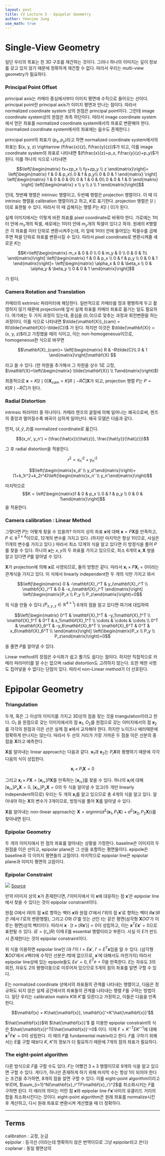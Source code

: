 ```yaml
---
layout: post
title: CV Lecture 3 - Epipolar Geometry
author: Yeonjee Jung
use_math: true
---
```


# Single-View Geometry
일단 우리의 목표는 한 3D 구조를 재건하는 것이다. 그러나 하나의 이미지는 깊이 정보를 갖고 있지 않기 때문에 정확하게 재건할 수 없다. 따라서 우리는 multi-view geometry가 필요하다.

### Principal Point Offset
principal axis는 카메라 중심에서부터 이미지 평면에 수직으로 들어오는 선이다. principal point란 principal axis가 이미지 평면과 만나는 점이다. 따라서 normalized coordinate system 상의 원점은 principal point이다. 그런데 image coordinate system상의 원점은 좌측 하단이다. 따라서 image coordinate system에서 얻은 좌표를 normalized coordinate system에서의 좌표로 변환해야 한다. (normalized coordinate system에서의 좌표에는 음수도 존재한다.)

principal point의 좌표가 $(p_x, p_y)$라고 하면 normalized coordinate system에서의 좌표는 $(x, y, z) \rightarrow (f\frac{x}{z}, f\frac{y}{z})$가 되고, 이를 image coordinate system의 좌표로 나타내면 $(f\frac{x}{z}+p_x, f\frac{y}{z}+p_y)$가 된다. 이를 하나의 식으로 나타내면

$$\left[\begin{matrix} fx+zp_x \\ fy+zp_y \\ z \end{matrix}\right]=
\left[\begin{matrix}
f & 0 & p_x\\
0 & f & p_y\\
0 & 0 & 1
\end{matrix} \right]
\left[\begin{matrix}
1 & 0 & 0 & 0\\
0 & 1 & 0 & 0\\
0 & 0 & 1 & 0
\end{matrix} \right]
\left[\begin{matrix} x \\ y \\ z \\ 1 \end{matrix}\right]$$

인데, 첫번째 행렬은 intrinsic 행렬이고, 두번째 행렬은 projection 행렬이다. 이 때 이 intrinsic 행렬을 calibration 행렬이라고 하고, $K$로 표기한다. projection 행렬은 $[I\mid0]$로 표현될 수 있다. 따라서 이 때 곱해지는 행렬 $P$는 $K[I\mid0]$가 된다.

실제 이미지에서는 이렇게 바뀐 좌표를 pixel coordinate로 바꿔야 한다. 가로에는 $1$미터 안에 $m_x$개의 픽셀, 세로에는 $1$미터 안에 $m_y$개의 픽셀이 있다고 하자. 원래의 $K$행렬은 각 좌표를 미터 단위로 변환시켜주는데, 이 앞에 $1$미터 안에 들어있는 픽셀수를 곱해주면 픽셀 단위로 좌표를 변환시킬 수 있다. 따라서 pixel coordinate로 변환시켜줄 새로운 $K$는

$$K=\left[\begin{matrix}
m_x & 0 & 0 \\
0 & m_y & 0 \\
0 & 0 & 1\\
\end{matrix}\right]
\left[\begin{matrix}
f & 0 & p_x \\
0 & f & p_y \\
0 & 0 & 1
\end{matrix}\right]=
\left[\begin{matrix}
\alpha_x & 0 & \beta_x \\
0 & \alpha_y & \beta_y \\
0 & 0 & 1
\end{matrix}\right]$$

가 된다.

### Camera Rotation and Translation
카메라의 extrinsic 파라미터에 해당한다. 일반적으로 카메라를 땅과 평행하게 두고 촬영하지 않기 때문에 projection에 앞서 실제 좌표를 카메라 좌표로 옮기는 일도 필요하다. 여기에는 두 가지 과정이 있는데, 중심을 $(0, 0)$으로 맞추는 과정과 회전변환을 하는 과정이다. 이를 식으로 나타내면 $\tilde{\mathbf{X}}_{cam} = R(\tilde{\mathbf{X}}-\tilde{C})$ 가 된다. 하지만 이것은 $\tilde{\mathbf{X}} = (x, y, z)$라고 가정했을 때의 식이고, 이는 non-homogeneous이므로, homogeneous한 식으로 바꾸면

$$\mathbf{X}_{cam}=
\left[\begin{matrix}
R & -R\tilde{C}\\ 0 & 1
\end{matrix}\right]\mathbf{X}
$$

라고 쓸 수 있다. (한 차원을 추가해서 그 차원을 상수 $1$로 고정, $\mathbf{X}=\left(\begin{matrix} \tilde{\mathbf{X}} \\ 1\end{matrix}\right)$)

최종적으로 $\mathbf{x} = K[I\mid0]\mathbf{X}_{cam} = K[R\mid-R\tilde{C}]\mathbf{X}$가 되고, projection 행렬 $P$는 $P = K[R\mid-R\tilde{C}]$가 된다.

### Radial Distortion
intrinsic 파라미터 중 하나이다. 카메라 렌즈의 굴절에 의해 일어나는 왜곡으로써, 렌즈의 중앙과 멀어질수록 왜곡이 심하게 일어난다. 왜곡 모델은 다음과 같다.

먼저, $(\hat{x}, \hat{y}, \hat{z})$를 normalized coordinate로 옮긴다.  

$$(x_n', y_n') = (\frac{\hat{x}}{\hat{z}}, \frac{\hat{y}}{\hat{z}})$$

그 후 radial distortion을 적용한다.

$$r^2 = x_n'^2 + y_n'^2$$

$$\left(\begin{matrix}x_d' \\ y_d'\end{matrix}\right)=
(1+k_1r^2+k_2r^4)\left(\begin{matrix}x_n' \\ y_n'\end{matrix}\right)$$

마지막으로 $$K = \left[\begin{matrix}f & 0 & p_x \\ 0 & f & p_y \\ 0 & 0 & 1\end{matrix}\right]$$을 적용한다.

### Camera calibration : Linear Method
그렇다면 $P$는 어떻게 찾을 수 있을까? 이미지 상의 좌표 $\mathbf{x}$에 대해 $\mathbf{x}=P\mathbf{X}$를 만족하고, $P \in \mathbb{R}^{3\times4}$이므로, 12개의 변수를 가지고 있다. (하지만 마지막은 항상 1이므로, 사실은 11개의 변수를 가지고 있다.) 따라서 최소 12개의 식을 알고 있다면 이 방정식을 풀어 $P$를 찾을 수 있다. 하나의 $\mathbf{x}$는 $x, y$의 두 좌표를 가지고 있으므로, 최소 6개의 $\mathbf{x}, \mathbf{X}$ 쌍을 알고 있다면 $P$를 알아낼 수 있다.

$\mathbf{X}$가 projection에 의해 $\mathbf{x}$로 사영되므로, 둘의 방향은 같다. 따라서 $\mathbf{x}_i \times P\mathbf{X}_i = 0$이라는 관계식을 가지고 있다. 이 식에서 linearly independent한 두 개의 식만 가지고 와서

$$\left[\begin{matrix}
0 & -\mathbf{X}_i^T & y_i\mathbf{X}_i^T \\
\mathbf{X}_i^T & 0 & -x_i\mathbf{X}_i^T
\end{matrix}\right]
\left(\begin{matrix}P_x \\ P_y \\ P_z\end{matrix}\right)=0$$

의 식을 만들 수 있다.($P_{x, y, z} \in \mathbb{R}^{4\times1}$) 6개의 점을 알고 있다면 여기에 대입하여

$$\left[\begin{matrix}
0^T & \mathbf{X}_1^T & -y_1\mathbf{X}_1^T \\
\mathbf{X}_1^T & 0^T & x_1\mathbf{X}_1^T \\
\cdots & \cdots & \cdots \\
0^T & \mathbf{X}_6^T & -y_6\mathbf{X}_6^T \\
\mathbf{X}_6^T & 0^T & x_6\mathbf{X}_6^T \\
\end{matrix}\right]
\left(\begin{matrix}P_x \\ P_y \\ P_z\end{matrix}\right)=0$$

을 풀면 $P$를 알아낼 수 있다.

Linear method의 장점은 수식화가 쉽고 풀기도 쉽다는 점이다. 하지만 직접적으로 카메라 파라미터를 알 수는 없으며 radial distortion도 고려하지 않는다. 또한 제한 사항도 집어넣을 수 없다는 단점이 있다. 따라서 non-Linear method가 더 선호된다.

# Epipolar Geometry

### Triangulation
두개, 혹은 그 이상의 이미지를 가지고 3D상의 점을 찾는 것을 triangulation이라고 한다. $O_1$ 을 원점으로 갖는 이미지에서의 점 $\mathbf{x}_1$, $O_2$를 원점으로 갖는 이미지에서의 점 $\mathbf{x}_2$를 각각의 원점과 이은 선은 실제 점 $\mathbf{x}$에서 교차해야 한다. 하지만 노이즈나 에러때문에 정확하게 만나지는 않는다. 따라서 두 선의 거리가 가장 가까운 두 점을 이은 선분의 중점을 $\mathbf{X}$라고 예측한다.

$\mathbf{X}$를 알아내는 linear approach는 다음과 같다. $\mathbf{x}_1$과 $\mathbf{x}_2$는 $P_i\mathbf{X}$와 평행하기 때문에 각각 다음의 식이 성립한다.

$$\mathbf{x}_i \times P_i\mathbf{X}=0$$

그리고 $\mathbf{x}_i\times P\mathbf{X}=[\mathbf{x}_{i\times}]P\mathbf{X}$를 만족하는 $[\mathbf{x}_{i\times}]$를 찾을 수 있다. 하나의 $\mathbf{x}_i$에 대해 $[\mathbf{x}_{i\times}]P_x\mathbf{X}=0$, $[\mathbf{x}_{i\times}]P_y\mathbf{X}=0$의 두 식을 알아낼 수 있고(두 개만 linearly independent하므로) 우리는 두 개의 $\mathbf{x}_i$를 알고 있으므로 총 4개의 식을 알고 있다. 알아내야 하는 $\mathbf{X}$의 변수가 3개이므로, 방정식을 풀어 $\mathbf{X}$를 알아낼 수 있다.

$\mathbf{X}$를 알아내는 non-linear approach는 $\mathbf{X} = argmin(d^2(\mathbf{x}_1, P_1\mathbf{X})+d^2(\mathbf{x}_2, P_2\mathbf{X}))$를 찾아내면 된다.

### Epipolar Geometry
두 개의 이미지에서 한 점의 좌표를 알아내는 상황을 가정한다. baseline은 이미지의 두 원점을 이은 선이고, epipolar plane은 그 선을 포함하는 평면들이다. epipole은 baseline과 각 이미지 평면들의 교점이다. 마지막으로 epipolar line은 epipolar plane과 이미지 평면의 교점이다.

### Epipolar Constraint

![](https://slideplayer.com/slide/4824174/15/images/43/Epipolar+constraint%3A+Calibrated+case.jpg)
[Source](https://slideplayer.com/slide/4824174/15/images/43/Epipolar+constraint%3A+Calibrated+case.jpg)

만약 $I$이미지 상의 $\mathbf{x}$가 존재한다면, $I'$이미지에서 이 $\mathbf{x}$에 대응하는 점 $\mathbf{x}'$은 epipolar line에서 찾을 수 있다는 것이 epipolar constraint이다.

원점 $O$에서 $I$위의 점 $\mathbf{x}$로 향하는 벡터 $\mathbf{x}$와 원점 $O'$에서 $I'$위의 점 $\mathbf{x}'$로 향하는 벡터 $R\mathbf{x}'$($R$은 $I$에서 $I'$로의 변환행렬), 그리고 $O$와 $O'$를 잇는 선인 $t$는 같은 평면(삼각형 $\mathbf{X}OO'$가 이루는 평면)상의 벡터이다. 따라서 $\mathbf{x}\cdot[t\times(R\mathbf{x}')]=0$이 성립하고, 이는 $\mathbf{x}^TE\mathbf{x}'=0$으로 표현될 수 있다. ($E=[t_\times]R$) 이때 $E$를 essential 행렬이라고 부른다. 사실 이 $E$가 반드시 존재한다는 것이 epipolar constraint이다.

위 식을 이용하면 epipolar line인 $l$과 $l'$이 $l=E\mathbf{x}'$, $l'=E^T\mathbf{x}$임을 알 수 있다. (삼각형 $\mathbf{X}OO'$에서 $x$벡터에 수직인 선분은 $l$밖에 없으므로, $\mathbf{x}'$에 대해서도 마찬가지) 따라서 epipolar line상에 있는 epipole들도 $Ee'=0$, $E^Te=0$을 만족한다. $E$는 자유도 3의 회전, 자유도 2의 평행이동으로 이루어져 있으므로 5개의 점의 좌표를 알면 구할 수 있다.

$E$는 normalized coordinate 상에서의 좌표들의 관계를 나타내는 행렬이고, 다음은 정규화도 되지 않은 실제 공간에서의 좌표들의 관계를 나타내는 행렬 $F$를 구하는 방법이다. 일단 우리는 calibration matrix $K$와 $K'$를 모른다고 가정하고, 이들은 다음을 만족한다.

$$\mathbf{x} = K\hat{\mathbf{x}}, \mathbf{x}'=K'\hat{\mathbf{x}}'$$

$\hat{\mathbf{x}}$와 $\hat{\mathbf{x}}'$ 를 이용한 epipolar constraint의 식은 $\hat{\mathbf{x}}^TE\hat{\mathbf{x}}'=0$ 이다. 이제 $F=K^{-T}EK'^{-1}$에 대해 $\mathbf{x}^TF\mathbf{x}'=0$이 성립한다. 이 때의 $F$를 fundamental matrix라고 한다. $F$를 구하기 위해서는 $E$를 구할 때보다 $K$, $K'$의 정보가 더 필요하기 때문에 7개의 점의 좌표가 필요하다.

### The eight-point algorithm
다른 방식으로 $F$를 구할 수도 있다. $F$는 어쨌건 $3\times3$ 행렬이므로 9개의 식을 알고 있으면 구할 수 있다. 게다가, 하나만 존재하게 하기 위해 마지막 수는 항상 1이 되어야 한다는 조건을 추가하면, 8개의 점을 알면 구할 수 있다. 이를 eight-point algorithm이라고 부르며, $\sum_{i=1}^N(\mathbf{x}_i^TF\mathbf{x}_i')^2$를 최소화시키는 $F$를 구하면 된다. 이 에러의 의미는 어떤 점 $\mathbf{x}$와 epipolar line $F\mathbf{x}'$사이의 유클리드 거리의 합을 최소화시킨다는 것이다. eight-point algorithm은 원래 좌표를 normalize시킨 후 계산하고, 다시 원래 좌표로 변환시켜 계산했을 때 더 정확하다.

---
## Terms
calibration : 교정, 눈금  
epipolar : 등극선 (이라는데 명확하지 않은 번역이므로 그냥 epipolar라고 쓴다)  
coplanar : 동일 평면상의  
